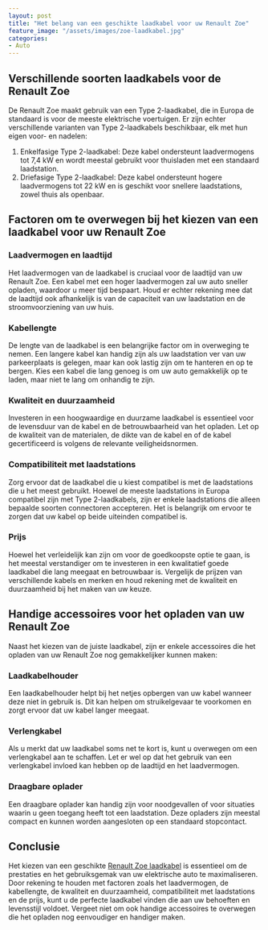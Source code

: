 ```yaml
---
layout: post
title: "Het belang van een geschikte laadkabel voor uw Renault Zoe"
feature_image: "/assets/images/zoe-laadkabel.jpg"
categories:
- Auto
---
```


## Verschillende soorten laadkabels voor de Renault Zoe

De Renault Zoe maakt gebruik van een Type 2-laadkabel, die in Europa de standaard is voor de meeste elektrische voertuigen. Er zijn echter verschillende varianten van Type 2-laadkabels beschikbaar, elk met hun eigen voor- en nadelen:

1.  Enkelfasige Type 2-laadkabel: Deze kabel ondersteunt laadvermogens tot 7,4 kW en wordt meestal gebruikt voor thuisladen met een standaard laadstation.
2.  Driefasige Type 2-laadkabel: Deze kabel ondersteunt hogere laadvermogens tot 22 kW en is geschikt voor snellere laadstations, zowel thuis als openbaar.

## Factoren om te overwegen bij het kiezen van een laadkabel voor uw Renault Zoe

### Laadvermogen en laadtijd

Het laadvermogen van de laadkabel is cruciaal voor de laadtijd van uw Renault Zoe. Een kabel met een hoger laadvermogen zal uw auto sneller opladen, waardoor u meer tijd bespaart. Houd er echter rekening mee dat de laadtijd ook afhankelijk is van de capaciteit van uw laadstation en de stroomvoorziening van uw huis.

### Kabellengte

De lengte van de laadkabel is een belangrijke factor om in overweging te nemen. Een langere kabel kan handig zijn als uw laadstation ver van uw parkeerplaats is gelegen, maar kan ook lastig zijn om te hanteren en op te bergen. Kies een kabel die lang genoeg is om uw auto gemakkelijk op te laden, maar niet te lang om onhandig te zijn.

### Kwaliteit en duurzaamheid

Investeren in een hoogwaardige en duurzame laadkabel is essentieel voor de levensduur van de kabel en de betrouwbaarheid van het opladen. Let op de kwaliteit van de materialen, de dikte van de kabel en of de kabel gecertificeerd is volgens de relevante veiligheidsnormen.

### Compatibiliteit met laadstations

Zorg ervoor dat de laadkabel die u kiest compatibel is met de laadstations die u het meest gebruikt. Hoewel de meeste laadstations in Europa compatibel zijn met Type 2-laadkabels, zijn er enkele laadstations die alleen bepaalde soorten connectoren accepteren. Het is belangrijk om ervoor te zorgen dat uw kabel op beide uiteinden compatibel is.

### Prijs

Hoewel het verleidelijk kan zijn om voor de goedkoopste optie te gaan, is het meestal verstandiger om te investeren in een kwalitatief goede laadkabel die lang meegaat en betrouwbaar is. Vergelijk de prijzen van verschillende kabels en merken en houd rekening met de kwaliteit en duurzaamheid bij het maken van uw keuze.

## Handige accessoires voor het opladen van uw Renault Zoe

Naast het kiezen van de juiste laadkabel, zijn er enkele accessoires die het opladen van uw Renault Zoe nog gemakkelijker kunnen maken:

### Laadkabelhouder

Een laadkabelhouder helpt bij het netjes opbergen van uw kabel wanneer deze niet in gebruik is. Dit kan helpen om struikelgevaar te voorkomen en zorgt ervoor dat uw kabel langer meegaat.

### Verlengkabel

Als u merkt dat uw laadkabel soms net te kort is, kunt u overwegen om een verlengkabel aan te schaffen. Let er wel op dat het gebruik van een verlengkabel invloed kan hebben op de laadtijd en het laadvermogen.

### Draagbare oplader

Een draagbare oplader kan handig zijn voor noodgevallen of voor situaties waarin u geen toegang heeft tot een laadstation. Deze opladers zijn meestal compact en kunnen worden aangesloten op een standaard stopcontact.

## Conclusie

Het kiezen van een geschikte [Renault Zoe laadkabel](https://www.voldt.nl/selecteer-hier-uw-elektrische-auto/renault-laadkabel/renault-zoe-laadkabel) is essentieel om de prestaties en het gebruiksgemak van uw elektrische auto te maximaliseren. Door rekening te houden met factoren zoals het laadvermogen, de kabellengte, de kwaliteit en duurzaamheid, compatibiliteit met laadstations en de prijs, kunt u de perfecte laadkabel vinden die aan uw behoeften en levensstijl voldoet. Vergeet niet om ook handige accessoires te overwegen die het opladen nog eenvoudiger en handiger maken.